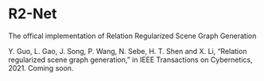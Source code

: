 # R2-Net
The offical implementation of Relation Regularized Scene Graph Generation 

Y. Guo, L. Gao, J. Song, P. Wang, N. Sebe, H. T. Shen and X. Li, “Relation regularized scene graph generation,” in IEEE Transactions on Cybernetics, 2021.
Coming soon.
